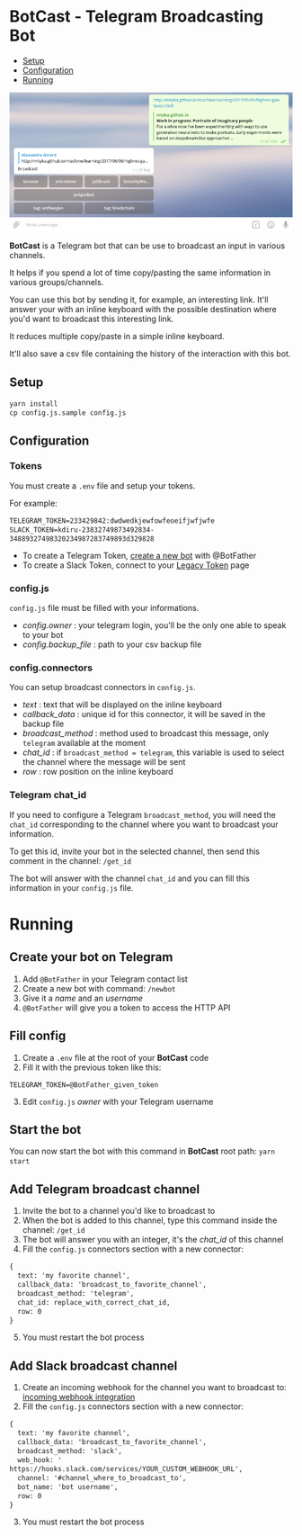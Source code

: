 # BotCast - Telegram Broadcasting Bot

* [Setup](#setup)
* [Configuration](#configuration)
* [Running](#running)

 ![Screenshot](screenshot.png)

**BotCast** is a Telegram bot that can be use to broadcast an input in various channels.

It helps if you spend a lot of time copy/pasting the same information in various groups/channels.

You can use this bot by sending it, for example, an interesting link. It'll answer your with an inline keyboard with the possible destination where you'd want to broadcast this interesting link.

It reduces multiple copy/paste in a simple inline keyboard.

It'll also save a csv file containing the history of the interaction with this bot.


## Setup

```
yarn install
cp config.js.sample config.js
```

## Configuration

### Tokens

You must create a `.env` file and setup your tokens.

For example:

```
TELEGRAM_TOKEN=233429842:dwdwedkjewfowfeoeifjwfjwfe
SLACK_TOKEN=kdiru-23832749873492834-34889327498320234987283749893d329828
```

* To create a Telegram Token, [create a new bot](https://core.telegram.org/bots#6-botfather) with @BotFather
* To create a Slack Token, connect to your [Legacy Token](https://api.slack.com/custom-integrations/legacy-tokens) page

### config.js

`config.js` file must be filled with your informations.

* *config.owner* : your telegram login, you'll be the only one able to speak to your bot
* *config.backup_file* : path to your csv backup file

### config.connectors

You can setup broadcast connectors in `config.js`.

* *text* : text that will be displayed on the inline keyboard
* *callback_data* : unique id for this connector, it will be saved in the backup file
* *broadcast_method* : method used to broadcast this message, only `telegram` available at the moment
* *chat_id* : if `broadcast_method = telegram`, this variable is used to select the channel where the message will be sent
* *row* : row position on the inline keyboard

### Telegram chat_id

If you need to configure a Telegram `broadcast_method`, you will need the `chat_id` corresponding to the channel where you want to broadcast your information.

To get this id, invite your bot in the selected channel, then send this comment in the channel: `/get_id`

The bot will answer with the channel `chat_id` and you can fill this information in your `config.js` file.

# Running

## Create your bot on Telegram

1. Add `@BotFather` in your Telegram contact list
2. Create a new bot with command: `/newbot`
3. Give it a *name* and an *username*
4. `@BotFather` will give you a token to access the HTTP API

## Fill config

1. Create a `.env` file at the root of your **BotCast** code
2. Fill it with the previous token like this:

```
TELEGRAM_TOKEN=@BotFather_given_token
```

3. Edit `config.js` *owner* with your Telegram username

## Start the bot

You can now start the bot with this command in **BotCast** root path: `yarn start`

## Add Telegram broadcast channel

1. Invite the bot to a channel you'd like to broadcast to
2. When the bot is added to this channel, type this command inside the channel: `/get_id`
3. The bot will answer you with an integer, it's the *chat_id* of this channel
4. Fill the `config.js` connectors section with a new connector:

```
{
  text: 'my favorite channel',
  callback_data: 'broadcast_to_favorite_channel',
  broadcast_method: 'telegram',
  chat_id: replace_with_correct_chat_id,
  row: 0
}
```

5. You must restart the bot process

## Add Slack broadcast channel

1. Create an incoming webhook for the channel you want to broadcast to: [incoming webhook integration](https://my.slack.com/services/new/incoming-webhook/)
2. Fill the `config.js` connectors section with a new connector:

```
{
  text: 'my favorite channel',
  callback_data: 'broadcast_to_favorite_channel',
  broadcast_method: 'slack',
  web_hook: ' https://hooks.slack.com/services/YOUR_CUSTOM_WEBHOOK_URL',
  channel: '#channel_where_to_broadcast_to',
  bot_name: 'bot username',
  row: 0
}
```

3. You must restart the bot process
